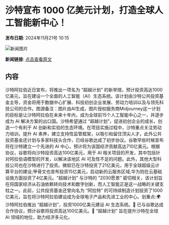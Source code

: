# 沙特宣布 1000 亿美元计划，打造全球人工智能新中心！

**发布日期**: 2024年11月21号 10:15

![新闻图片](https://pic.chinaz.com/picmap/202311281038521624_9.jpg)

**新闻链接**: [点击查看原文](https://www.aibase.com/zh/news/13376)

## 内容

沙特阿拉伯近日宣布，将推出一项名为 “超越计划” 的新举措，预计投资高达1000亿美元，旨在建设一个全面的人工智能（AI）生态系统。该计划由沙特公共投资基金主导，资金将用于数据中心扩展、科技初创企业发展、劳动力培训以及与领先科技公司的合作。图源备注：图片由AI生成，图片授权服务商Midjourney这一计划的目标是让沙特阿拉伯在未来十年内，成为全球前15个人工智能中心之一，并逐步成为 AI 解决方案的出口国。沙特希望通过 “超越计划”，促进初创企业的成长，创造一个有利于 AI 创新和实验的生态环境。在项目实施过程中，沙特重点关注劳动力培训，提升 AI 素养，建立支持性监管框架，以吸引和留住顶尖人才。此外公共投资基金还计划与多家科技头合作，已经谷歌达成了初步协议。谷歌早些时候宣布将在沙特建立一个先进的 AI 中心，预计将为该国经济贡献高达710亿美元。根据协议，谷歌将向沙特投资高达100亿美元，用于 AI 相关项目的开发，其中包括针对阿拉伯语模型的开发，以解决该地区 AI 可及性不足的问题。此外，其他大型科技公司也在沙特进行了投资。微软已在沙特投资了21亿美元，用于全球超级云计算平台的建设;甲骨文也宣布投资15亿美元，启动新的云服务区域;华为则在云基础设施方面投资了4亿美元。“超越计划” 与沙特的 “2030愿景” 密切相关，该计划旨在将国家经济从石油依赖转向技术和数字创新，而人工智能正是这一战略的关键支柱之一。此前，公共投资基金还曾向名为 “阿拉特” 的可持续制造计划投资了1000亿美元，旨在将沙特阿拉伯建设成为全球电子产品和先进工业的中心。划重点:🌍 沙特阿拉伯推出 “超越计划”，投资1000亿美元建设 AI 生态系统。🤝 已与谷歌达成合作协议，预计谷歌将投资高达100亿美元。🚀 “超越计划” 旨在提升沙特在全球 AI 领域的地位，助力经济多元化。
